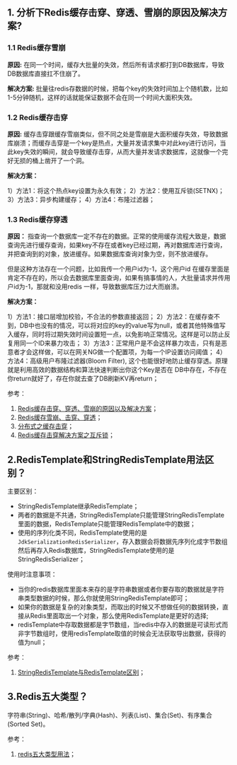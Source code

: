 ## 1. 分析下Redis缓存击穿、穿透、雪崩的原因及解决方案?

### 1.1 Redis缓存雪崩

**原因:** 在同一个时间，缓存大批量的失效，然后所有请求都打到DB数据库，导致DB数据库直接扛不住崩了。

**解决方案:** 批量往redis存数据的时候，把每个key的失效时间加上个随机数，比如1-5分钟随机，这样的话就能保证数据不会在同一个时间大面积失效。

### 1.2 Redis缓存击穿

**原因:** 缓存击穿跟缓存雪崩类似，但不同之处是雪崩是大面积缓存失效，导致数据库崩溃；而缓存击穿是一个key是热点，大量并发请求集中对此key进行访问，当此key失效的瞬间，就会导致缓存击穿，从而大量并发请求数据库，这就像一个完好无损的桶上凿开了一个洞。

**解决方案：** 

1）方法1：将这个热点key设置为永久有效；
2）方法2：使用互斥锁(SETNX)；
3）方法3：异步构建缓存；
4）方法4：布隆过滤器；

### 1.3 Redis缓存穿透

**原因：** 指查询一个数据库一定不存在的数据。正常的使用缓存流程大致是，数据查询先进行缓存查询，如果key不存在或者key已经过期，再对数据库进行查询，并把查询到的对象，放进缓存。如果数据库查询对象为空，则不放进缓存。

但是这种方法存在一个问题，比如我传一个用户id为-1，这个用户id 在缓存里面是肯定不存在的，所以会去数据库里面查询，如果有搞事情的人，大批量请求并传用户id为-1，那就和没用redis 一样，导致数据库压力过大而崩溃。

**解决方案：**

1）方法1：接口层增加校验，不合法的参数直接返回；
2）方法2：在缓存查不到，DB中也没有的情况，可以将对应的key的value写为null，或者其他特殊值写入缓存，同时将过期失效时间设置短一点，以免影响正常情况。这样是可以防止反复用同一个ID来暴力攻击；
3）方法3：正常用户是不会这样暴力攻击，只有是恶意者才会这样做，可以在网关NG做一个配置项，为每一个IP设置访问阈值；
4）方法4：高级用户布隆过滤器(Bloom Filter), 这个也能很好地防止缓存穿透。原理就是利用高效的数据结构和算法快速判断出你这个Key是否在 DB中存在，不存在你return就好了，存在你就去查了DB刷新KV再return；

参考：

1. [Redis缓存击穿、穿透、雪崩的原因以及解决方案](https://learnku.com/articles/49688)；
2. [Redis缓存雪崩、击穿、穿透](https://segmentfault.com/a/1190000022029639)；
3. [分布式之缓存击穿](https://www.cnblogs.com/rjzheng/p/8908073.html)；
4. [Redis缓存击穿解决方案之互斥锁](https://juejin.cn/post/7096734273210122253)；

## 2.RedisTemplate和StringRedisTemplate用法区别？

主要区别：

* StringRedisTemplate继承RedisTemplate；
* 两者的数据是不共通，StringRedisTemplate只能管理StringRedisTemplate里面的数据，RedisTemplate只能管理RedisTemplate中的数据；
* 使用的序列化类不同，RedisTemplate使用的是`JdkSerializationRedisSerializer`，存入数据会将数据先序列化成字节数组然后再存入Redis数据库，StringRedisTemplate使用的是StringRedisSerializer；

使用时注意事项：

* 当你的redis数据库里面本来存的是字符串数据或者你要存取的数据就是字符串类型数据的时候，那么你就使用StringRedisTemplate即可；
* 如果你的数据是复杂的对象类型，而取出的时候又不想做任何的数据转换，直接从Redis里面取出一个对象，那么使用RedisTemplate是更好的选择;
* redisTemplate中存取数据都是字节数组，当redis中存入的数据是可读形式而非字节数组时，使用redisTemplate取值的时候会无法获取导出数据，获得的值为null；


参考：

1. [StringRedisTemplate与RedisTemplate区别](https://juejin.cn/post/7111847204251238436)；

## 3.Redis五大类型？

字符串(String)、哈希/散列/字典(Hash)、列表(List)、集合(Set)、有序集合(Sorted Set)。

参考：

1. [redis五大类型用法](https://www.cnblogs.com/yanan7890/p/6617305.html)；
